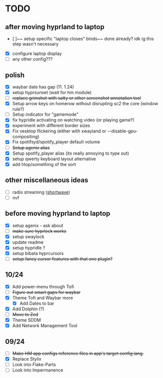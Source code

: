 # TODO

## after moving hyprland to laptop

- [ ]~~ setup specific "laptop closes" binds~~ done already? idk ig this step wasn't necessary
- [x] configure laptop display
- [ ] any other config???

## polish

- [x] waybar date has gap (11. 1.24)
- [x] setup hyprsunset (wait for hm module)
- [ ] ~~replace grimshot with satty or other screenshot annotation tool~~
- [x] Setup arrow keys on homerow without disrupting sc2 the core (window rule?)
- [ ] Setup indicator for "gamemode"
- [x] fix hypridle activating on watching video (or playing game?)
- [x] experiment with different border sizes
- [x] Fix vesktop flickering (either with xwayland or --disable-gpu-compositing)
- [x] Fix spotifsyd/spotify_player default volume
- [ ] ~~Setup agenix alias~~
- [x] Setup spotify_player alias (its really annoying to type out)
- [x] setup qwerty keyboard layout alternative
- [x] add htop/something of the sort

## other miscellaneous ideas

- [ ] radio streaming ([shortwave](https://www.youtube.com/watch?v=Fnei-yR44UM))
- [ ] nvf

## before moving hyprland to laptop

- [x] setup agenix - ask about
- [ ] ~~make sure hyprlock works~~
- [x] setup swaylock
- [x] update readme
- [x] setup hypridle ?
- [x] setup bibata hyprcursors
- [ ] ~~setup fancy cursor features with that one plugin?~~

## 10/24

- [x] Add power-menu through Tofi
- [ ] ~~Figure out smart gaps for waybar~~
- [x] Theme Tofi and Waybar more
  - [x] Add Dates to bar
- [x] Add Dolphin (?)
- [ ] ~~Move to Zed~~
- [x] Theme SDDM
- [x] Add Network Management Tool

## 09/24

- [ ] ~~Make HM app configs reference files in app's target config lang.~~
- [x] Replace Stylix
- [ ] Look into Flake-Parts
- [ ] Look into Impermanence
